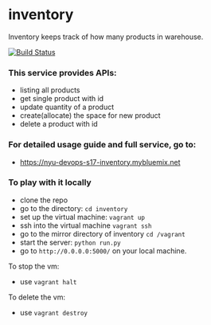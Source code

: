 # inventory
Inventory keeps track of how many products in warehouse.

[![Build Status](https://travis-ci.org/devops-foxtrot-s17/inventory.svg?branch=master)](https://travis-ci.org/devops-foxtrot-s17/inventory)

### This service provides APIs:
- listing all products
- get single product with id
- update quantity of a product
- create(allocate) the space for new product
- delete a product with id

### For detailed usage guide and full service, go to:
-  https://nyu-devops-s17-inventory.mybluemix.net

### To play with it locally
- clone the repo
- go to the directory: ```cd inventory```
- set up the virtual machine: ```vagrant up```
- ssh into the virtual machine ```vagrant ssh```
- go to the mirror directory of inventory ```cd /vagrant```
- start the server: ```python run.py```
- go to ```http://0.0.0.0:5000/``` on your local machine.

To stop the vm:
- use ```vagrant halt```

To delete the vm:
- use ```vagrant destroy```
